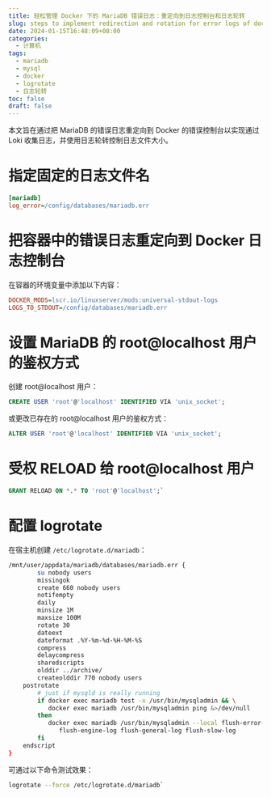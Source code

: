 ```yaml
---
title: 轻松管理 Docker 下的 MariaDB 错误日志：重定向到日志控制台和日志轮转
slug: steps to implement redirection and rotation for error logs of docker deployed mariadb
date: 2024-01-15T16:48:09+08:00
categories:
  - 计算机
tags:
  - mariadb
  - mysql
  - docker
  - logrotate
  - 日志轮转
toc: false
draft: false
---
```


本文旨在通过把 MariaDB 的错误日志重定向到 Docker 的错误控制台以实现通过 Loki 收集日志，并使用日志轮转控制日志文件大小。

# 指定固定的日志文件名

```ini
[mariadb]
log_error=/config/databases/mariadb.err
```

# 把容器中的错误日志重定向到 Docker 日志控制台

在容器的环境变量中添加以下内容：
```ini
DOCKER_MODS=lscr.io/linuxserver/mods:universal-stdout-logs
LOGS_TO_STDOUT=/config/databases/mariadb.err
```

# 设置 MariaDB 的 root@localhost 用户的鉴权方式

创建 root@localhost 用户：

```sql
CREATE USER 'root'@'localhost' IDENTIFIED VIA 'unix_socket';
```

或更改已存在的 root@localhost 用户的鉴权方式：

```sql
ALTER USER 'root'@'localhost' IDENTIFIED VIA 'unix_socket';
```

# 受权 RELOAD 给 root@localhost 用户

```sql
GRANT RELOAD ON *.* TO 'root'@'localhost';`
```

# 配置 logrotate

在宿主机创建 `/etc/logrotate.d/mariadb`：

```bash
/mnt/user/appdata/mariadb/databases/mariadb.err {
        su nobody users
        missingok
        create 660 nobody users
        notifempty
        daily
        minsize 1M
        maxsize 100M
        rotate 30
        dateext
        dateformat .%Y-%m-%d-%H-%M-%S
        compress
        delaycompress
        sharedscripts 
        olddir ../archive/
        createolddir 770 nobody users
    postrotate
        # just if mysqld is really running
        if docker exec mariadb test -x /usr/bin/mysqladmin && \
           docker exec mariadb /usr/bin/mysqladmin ping &>/dev/null
        then
           docker exec mariadb /usr/bin/mysqladmin --local flush-error-log \
              flush-engine-log flush-general-log flush-slow-log
        fi
    endscript
}
```

可通过以下命令测试效果：

```bash
logrotate --force /etc/logrotate.d/mariadb`
```
